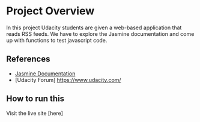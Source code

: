# Project Overview

In this project Udacity students are given a web-based application that reads RSS feeds. We have to explore the Jasmine documentation and come up with functions to test javascript code.


## References

* <a href="http://jasmine.github.io/2.1/introduction.html">Jasmine Documentation</a>
* [Udacity Forum]  https://www.udacity.com/





## How to run this

Visit the live site [here] 


